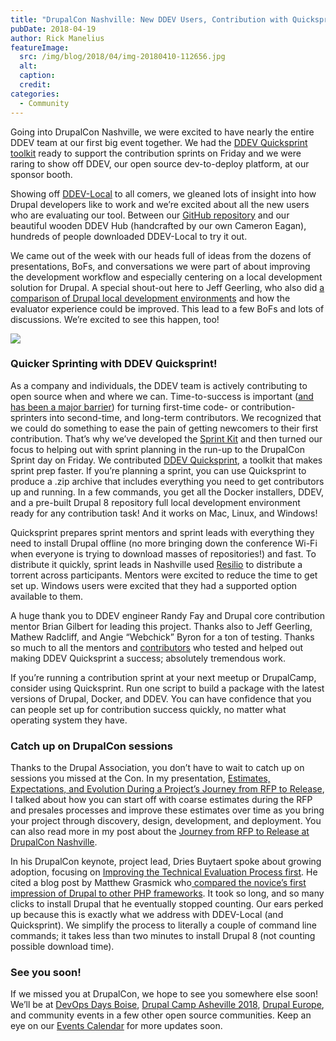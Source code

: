 ```yaml
---
title: "DrupalCon Nashville: New DDEV Users, Contribution with Quicksprint, and more"
pubDate: 2018-04-19
author: Rick Manelius
featureImage:
  src: /img/blog/2018/04/img-20180410-112656.jpg
  alt:
  caption:
  credit:
categories:
  - Community
---
```


Going into DrupalCon Nashville, we were excited to have nearly the entire DDEV team at our first big event together. We had the [DDEV Quicksprint toolkit](https://github.com/drud/quicksprint) ready to support the contribution sprints on Friday and we were raring to show off DDEV, our open source dev-to-deploy platform, at our sponsor booth.

Showing off [DDEV-Local](https://github.com/drud/ddev) to all comers, we gleaned lots of insight into how Drupal developers like to work and we’re excited about all the new users who are evaluating our tool. Between our [GitHub repository](https://github.com/drud/ddev) and our beautiful wooden DDEV Hub (handcrafted by our own Cameron Eagan), hundreds of people downloaded DDEV-Local to try it out.

We came out of the week with our heads full of ideas from the dozens of presentations, BoFs, and conversations we were part of about improving the development workflow and especially centering on a local development solution for Drupal. A special shout-out here to Jeff Geerling, who also did [a comparison of Drupal local development environments](https://www.jeffgeerling.com/blog/2018/drupal-fastest-improving-evaluator-experience) and how the evaluator experience could be improved. This lead to a few BoFs and lots of discussions. We’re excited to see this happen, too!

![](/img/blog/2018/04/img-20180409-175423-e1524156375826.jpg)

### Quicker Sprinting with DDEV Quicksprint!

As a company and individuals, the DDEV team is actively contributing to open source when and where we can. Time-to-success is important ([and has been a major barrier](https://ddev.com/ddev-live/removing-the-biggest-barrier-to-contribution/)) for turning first-time code- or contribution-sprinters into second-time, and long-term contributors. We recognized that we could do something to ease the pain of getting newcomers to their first contribution. That’s why we’ve developed the [Sprint Kit](https://ddev.com/ddev-local/sprint-kit-get-newcomers-set-up-and-ready-to-contribute-fast/) and then turned our focus to helping out with sprint planning in the run-up to the DrupalCon Sprint day on Friday. We contributed [DDEV Quicksprint](https://github.com/drud/quicksprint), a toolkit that makes sprint prep faster. If you’re planning a sprint, you can use Quicksprint to produce a .zip archive that includes everything you need to get contributors up and running. In a few commands, you get all the Docker installers, DDEV, and a pre-built Drupal 8 repository full local development environment ready for any contribution task! And it works on Mac, Linux, and Windows!

Quicksprint prepares sprint mentors and sprint leads with everything they need to install Drupal offline (no more bringing down the conference Wi-Fi when everyone is trying to download masses of repositories!) and fast. To distribute it quickly, sprint leads in Nashville used [Resilio](https://www.resilio.com/individuals/) to distribute a torrent across participants. Mentors were excited to reduce the time to get set up. Windows users were excited that they had a supported option available to them.

A huge thank you to DDEV engineer Randy Fay and Drupal core contribution mentor Brian Gilbert for leading this project. Thanks also to Jeff Geerling, Mathew Radcliff, and Angie “Webchick” Byron for a ton of testing. Thanks so much to all the mentors and [contributors](https://github.com/drud/quicksprint/graphs/contributors) who tested and helped out making DDEV Quicksprint a success; absolutely tremendous work.

If you’re running a contribution sprint at your next meetup or DrupalCamp, consider using Quicksprint. Run one script to build a package with the latest versions of Drupal, Docker, and DDEV. You can have confidence that you can people set up for contribution success quickly, no matter what operating system they have.

### Catch up on DrupalCon sessions

Thanks to the Drupal Association, you don’t have to wait to catch up on sessions you missed at the Con. In my presentation, [Estimates, Expectations, and Evolution During a Project’s Journey from RFP to Release](https://events.drupal.org/nashville2018/sessions/estimates-expectations-and-evolution-during-projects-journey-rfp-release), I talked about how you can start off with coarse estimates during the RFP and presales processes and improve these estimates over time as you bring your project through discovery, design, development, and deployment. You can also read more in my post about the [Journey from RFP to Release at DrupalCon Nashville](https://ddev.com/events/come-on-the-journey-from-rfp-to-release-at-drupalcon-nashville/).

In his DrupalCon keynote, project lead, Dries Buytaert spoke about growing adoption, focusing on [Improving the Technical Evaluation Process first](https://youtu.be/8HkOdpNT8Ec?t=2232). He cited a blog post by Matthew Grasmick who[ compared the novice’s first impression of Drupal to other PHP frameworks](http://matthewgrasmick.com/compare-php-frameworks). It took so long, and so many clicks to install Drupal that he eventually stopped counting. Our ears perked up because this is exactly what we address with DDEV-Local (and Quicksprint). We simplify the process to literally a couple of command line commands; it takes less than two minutes to install Drupal 8 (not counting possible download time).

### See you soon!

If we missed you at DrupalCon, we hope to see you somewhere else soon! We’ll be at [DevOps Days Boise](https://ddev.com/event/devopsdays-boise/), [Drupal Camp Asheville 2018](https://ddev.com/event/drupalcamp-asheville-2018/), [Drupal Europe](https://ddev.com/event/drupal-europe-2018/), and community events in a few other open source communities. Keep an eye on our [Events Calendar](https://ddev.com/events/) for more updates soon.
